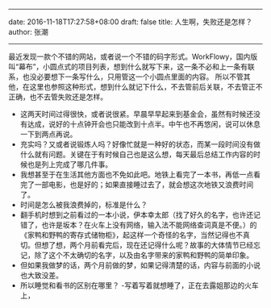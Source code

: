 
---

date: 2016-11-18T17:27:58+08:00
draft: false
title: 人生啊，失败还是怎样？ 
author: 张潮

---




最近发现一款个不错的网站，或者说一个不错的码字形式。WorkFlowy，国内版叫“幕布”，小圆点式的项目列表，想到什么就写下来，这一条不必和上一条有联系，也没必要想下一条写什么，只用管这一个小圆点里面的内容。
所以不管其他，在这里也参照这种形式，想到什么就记下什么，不去管前后关联，不去管正不正确，也不去管失败还是怎样。
- 这两天时间过得很快，或者说很紧。早晨早早起来到基金会，虽然有时候还没有达成，说好的十点钟开会也只能改到十点半。中午也不再悠闲，说可以休息一下到两点再说。
- 充实吗？又或者说锻炼人吗？好像忙就是一种好的状态，而某一段时间没有做什么就有问题。关键在于有时候自己也是这么想，每天最后总结工作内容的时候也是列上完成了哪几件事。
- 我想甚至于在生活其他方面也不免如此吧。地铁上看完了一本书，再低一点看完了一部电影，也是好的；如果直接睡过去了，就会想这次地铁又浪费时间了。
- 时间是怎么被我浪费掉的，标准是什么？
- 翻手机时想到之前看过的一本小说，伊本幸太郎（找了好久的名字，也许还记错了，也许是坂本？在火车上没有网络，输入法不能网络查词真是不便。）的《家鸭和野鸭的寄存式储物柜》，起这样一个奇怪的名字，当然记得也不真切。但想了想，两个月前看完后，现在还记得什么呢？故事的大体情节已经忘记，除了这个不太确切的名字，以及由名字带来的家鸭和野鸭的简单印象。
- 但如果我做梦的话，两个月前做的梦，如果记得清楚的话，内容与前面的小说也大致没差。
- 所以睡觉和看书的区别在哪里？
-写着写着就想睡了，正在去露姐那边的火车上，












